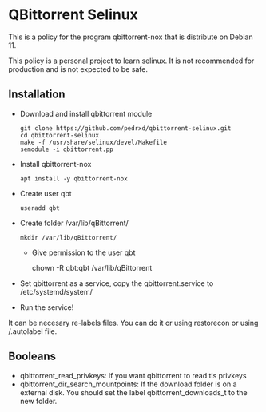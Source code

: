 # QBittorrent Selinux
This is a policy for the program qbittorrent-nox that is distribute on Debian 11.

This policy is a personal project to learn selinux. It is not recommended for
production and is not expected to be safe.

## Installation
* Download and install qbittorrent module

      git clone https://github.com/pedrxd/qbittorrent-selinux.git
      cd qbittorrent-selinux
      make -f /usr/share/selinux/devel/Makefile
      semodule -i qbittorrent.pp
* Install qbittorrent-nox

      apt install -y qbittorrent-nox
* Create user qbt

      useradd qbt
* Create folder /var/lib/qBittorrent/

      mkdir /var/lib/qBittorrent/
  * Give permission to the user qbt

      chown -R qbt:qbt /var/lib/qBittorrent
* Set qbittorrent as a service, copy the qbittorrent.service to /etc/systemd/system/
* Run the service!

It can be necesary re-labels files. You can do it or using restorecon or using /.autolabel file.

## Booleans

* qbittorrent_read_privkeys: If you want qbittorrent to read tls privkeys
* qbittorrent_dir_search_mountpoints: If the download folder is on a external disk. You should set the label qbittorrent_downloads_t to the new folder.
